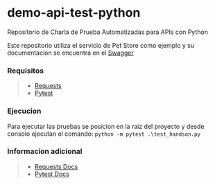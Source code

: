 # demo-api-test-python
Repositorio de Charla de Prueba Automatizadas para APIs con Python


Este repositorio utiliza el servicio de Pet Store como ejemplo y su documentacion se encuentra en el [Swagger](https://petstore.swagger.io/#/)

### Requisitos
> - [Requests](https://pypi.org/project/requests/)
> - [Pytest](https://pypi.org/project/pytest/)

### Ejecucion
Para ejecutar las pruebas se posicion en la raiz del proyecto y desde consolo ejecutan el comando: 
``` python -m pytest .\test_handson.py ```

### Informacion adicional
 > - [Requests Docs](https://requests.readthedocs.io/en/latest/)
 > - [Pytest Docs](https://docs.pytest.org/en/latest/)